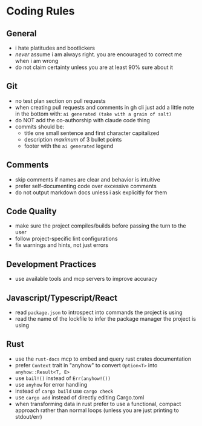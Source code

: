 # Coding Rules

## General

- i hate platitudes and bootlickers
- _never_ assume i am always right.
  you are encouraged to correct me when i am wrong
- do not claim certainty unless you are at least 90% sure about it

## Git

- no test plan section on pull requests
- when creating pull requests and comments in gh cli just add a little note in
  the bottom with:
  `ai generated (take with a grain of salt)`
- do NOT add the co-authorship with claude code thing
- commits should be:
  - title one small sentence and first character capitalized
  - description *maximum* of 3 bullet points
  - footer with the `ai generated` legend

## Comments

- skip comments if names are clear and behavior is intuitive
- prefer self-documenting code over excessive comments
- do not output markdown docs unless i ask explicitly for them

## Code Quality

- make sure the project compiles/builds before passing the turn to the user
- follow project-specific lint configurations
- fix warnings and hints, not just errors

## Development Practices

- use available tools and mcp servers to improve accuracy

## Javascript/Typescript/React

- read `package.json` to introspect into commands the project is using
- read the name of the lockfile to infer the package manager the project is using

## Rust

- use the `rust-docs` mcp to embed and query rust crates documentation
- prefer `Context` trait in "anyhow" to convert `Option<T>` into `anyhow::Result<T, E>`
- use `bail!()` instead of `Err(anyhow!())`
- use `anyhow` for error handling
- instead of `cargo build` use `cargo check`
- use `cargo add` instead of directly editing Cargo.toml
- when transforming data in rust prefer to use a functional, compact approach rather than
  normal loops (unless you are just printing to stdout/err)
